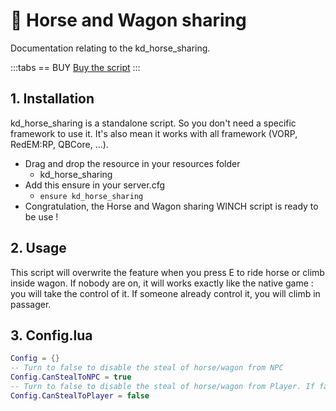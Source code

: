 # :racehorse: Horse and Wagon sharing
Documentation relating to the kd_horse_sharing.

:::tabs
== BUY
[Buy the script](https://shop.jumpon-studios.com/redm/share-horse-wagon)
:::

## 1. Installation
kd_horse_sharing is a standalone script. So you don't need a specific framework to use it. It's also mean it works with all framework (VORP, RedEM:RP, QBCore, …).

- Drag and drop the resource in your resources folder
  - kd_horse_sharing
- Add this ensure in your server.cfg
  - `ensure kd_horse_sharing`
- Congratulation, the Horse and Wagon sharing WINCH script is ready to be use !
  
## 2. Usage
This script will overwrite the feature when you press E to ride horse or climb inside wagon. 
If nobody are on, it will works exactly like the native game : you will take the control of it. 
If someone already control it, you will climb in passager. 

## 3. Config.lua
```lua
Config = {}
-- Turn to false to disable the steal of horse/wagon from NPC
Config.CanStealToNPC = true
-- Turn to false to disable the steal of horse/wagon from Player. If false, you will climb in passenger.
Config.CanStealToPlayer = false
```